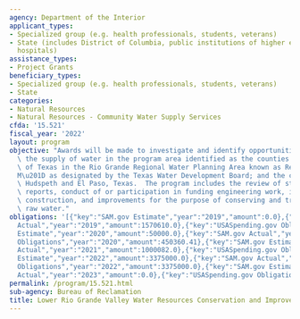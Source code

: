 ```yaml
---
agency: Department of the Interior
applicant_types:
- Specialized group (e.g. health professionals, students, veterans)
- State (includes District of Columbia, public institutions of higher education and
  hospitals)
assistance_types:
- Project Grants
beneficiary_types:
- Specialized group (e.g. health professionals, students, veterans)
- State
categories:
- Natural Resources
- Natural Resources - Community Water Supply Services
cfda: '15.521'
fiscal_year: '2022'
layout: program
objective: "Awards will be made to investigate and identify opportunities to improve\
  \ the supply of water in the program area identified as the counties in the State\
  \ of Texas in the Rio Grande Regional Water Planning Area known as Region \u201C\
  M\u201D as designated by the Texas Water Development Board; and the counties of\
  \ Hudspeth and El Paso, Texas.  The program includes the review of studies and planning\
  \ reports, conduct of or participation in funding engineering work, infrastructure\
  \ construction, and improvements for the purpose of conserving and transporting\
  \ raw water."
obligations: '[{"key":"SAM.gov Estimate","year":"2019","amount":0.0},{"key":"SAM.gov
  Actual","year":"2019","amount":1570610.0},{"key":"USASpending.gov Obligations","year":"2019","amount":1570611.59},{"key":"SAM.gov
  Estimate","year":"2020","amount":50000.0},{"key":"SAM.gov Actual","year":"2020","amount":450360.0},{"key":"USASpending.gov
  Obligations","year":"2020","amount":450360.41},{"key":"SAM.gov Estimate","year":"2021","amount":1000082.0},{"key":"SAM.gov
  Actual","year":"2021","amount":1000082.0},{"key":"USASpending.gov Obligations","year":"2021","amount":1000082.78},{"key":"SAM.gov
  Estimate","year":"2022","amount":3375000.0},{"key":"SAM.gov Actual","year":"2022","amount":3375000.0},{"key":"USASpending.gov
  Obligations","year":"2022","amount":3375000.0},{"key":"SAM.gov Estimate","year":"2023","amount":1980000.0},{"key":"SAM.gov
  Actual","year":"2023","amount":0.0},{"key":"USASpending.gov Obligations","year":"2023","amount":1980100.0}]'
permalink: /program/15.521.html
sub-agency: Bureau of Reclamation
title: Lower Rio Grande Valley Water Resources Conservation and Improvement
---
```


